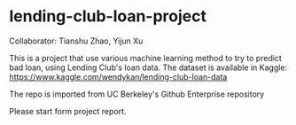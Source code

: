 # lending-club-loan-project

Collaborator: Tianshu Zhao, Yijun Xu

This is a project that use various machine learning method to try to predict bad loan, using Lending Club's loan data.
The dataset is available in Kaggle: https://www.kaggle.com/wendykan/lending-club-loan-data

The repo is imported from UC Berkeley's Github Enterprise repository

Please start form project report. 
